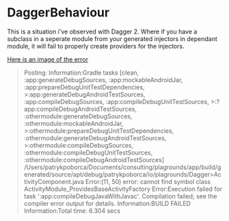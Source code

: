 # DaggerBehaviour

This is a situation i've observed with Dagger 2. Where if you have a subclass in a seperate module from your generated injectors in dependant module, it will fail to properly create providers for the injectors.

[Here is an image of the error](http://puu.sh/pWI8Z/b95b3bc58f.png)


>Posting:
>Information:Gradle tasks [clean, :app:generateDebugSources, :app:mockableAndroidJar, :app:prepareDebugUnitTestDependencies, >:app:generateDebugAndroidTestSources, :app:compileDebugSources, :app:compileDebugUnitTestSources, >:?app:compileDebugAndroidTestSources, :othermodule:generateDebugSources, :othermodule:mockableAndroidJar, >:othermodule:prepareDebugUnitTestDependencies, :othermodule:generateDebugAndroidTestSources, >:othermodule:compileDebugSources, :othermodule:compileDebugUnitTestSources, :othermodule:compileDebugAndroidTestSources]
>/Users/patrykpoborca/Documents/consulting/plagrounds/app/build/generated/source/apt/debug/patrykpoborca/io/plagrounds/Dagger>ActivityComponent.java
>Error:(11, 50) error: cannot find symbol class ActivityModule_ProvidesBaseActivityFactory 
>Error:Execution failed for task ':app:compileDebugJavaWithJavac'.
> Compilation failed; see the compiler error output for details.
Information:BUILD FAILED
Information:Total time: 6.304 secs
